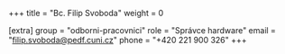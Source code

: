 +++
title = "Bc. Filip Svoboda"
weight = 0

[extra]
group = "odborni-pracovnici"
role = "Správce hardware"
email = "filip.svoboda@pedf.cuni.cz"
phone = "+420 221 900 326"
+++


